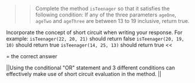 >>Complete the method <code>isTeenager</code> so that it satisfies the following condition:
If any of the three parameters <code>ageOne</code>, <code>ageTwo</code> and <code>ageThree</code> are between 13 to 19 inclusive, return true.</p>
<p>Incorporate the concept of short circuit when writing your response.
For example:
<code>isTeenager(22, 20, 21)</code> should return false
<code>isTeenager(20, 19, 10)</code> should return true
<code>isTeenager(14, 25, 13)</code> should return true <<

= the correct answer

||Using the conditional "OR" statement and 3 different conditions can effectively make use of short circuit evaluation in the method. ||